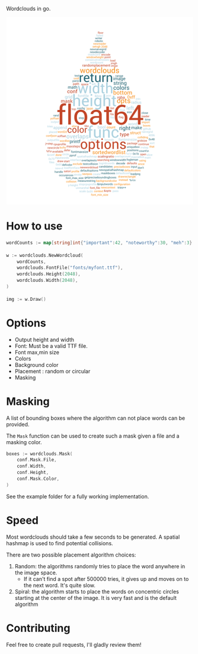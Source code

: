 Wordclouds in go.

![alt text](example/output.png "Example")

# How to use

```go
wordCounts := map[string]int{"important":42, "noteworthy":30, "meh":3}

w := wordclouds.NewWordcloud(
	wordCounts,
	wordclouds.FontFile("fonts/myfont.ttf"),
	wordclouds.Height(2048),
	wordclouds.Width(2048),
)

img := w.Draw()
```

# Options

- Output height and width
- Font: Must be a valid TTF file.
- Font max,min size
- Colors
- Background color
- Placement : random or circular
- Masking

# Masking

A list of bounding boxes where the algorithm can not place words can be provided.

The `Mask` function can be used to create such a mask given a file and a masking color.

```go
boxes := wordclouds.Mask(
	conf.Mask.File,
	conf.Width,
	conf.Height,
	conf.Mask.Color,
)
```

See the example folder for a fully working implementation.

# Speed

Most wordclouds should take a few seconds to be generated. A spatial hashmap is used to find potential collisions.

There are two possible placement algorithm choices:
1. Random: the algorithms randomly tries to place the word anywhere in the image space.
   - If it can't find a spot after 500000 tries, it gives up and moves on to the next word. It's quite slow.
2. Spiral: the algorithm starts to place the words on concentric circles starting at the center of the image.
It is very fast and is the default algorithm    

# Contributing

Feel free to create pull requests, I'll gladly review them!
